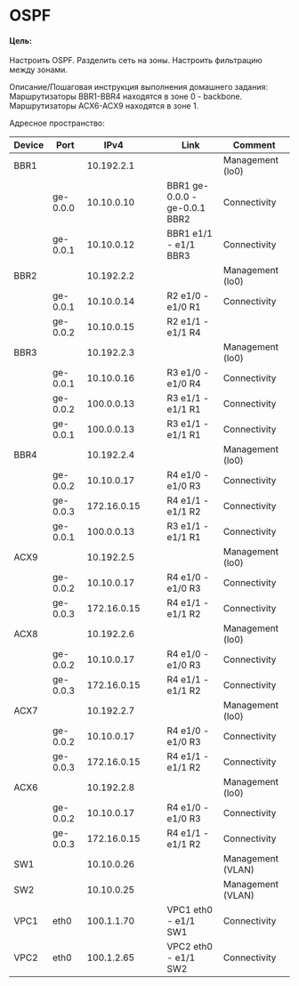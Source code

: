 # OSPF

#### Цель:
Настроить OSPF.
Разделить сеть на зоны.
Настроить фильтрацию между зонами.

Описание/Пошаговая инструкция выполнения домашнего задания:
Маршрутизаторы BBR1-BBR4 находятся в зоне 0 - backbone.
Маршрутизаторы ACX6-ACX9 находятся в зоне 1.



Адресное пространство: 

|Device|Port|IPv4      |   ||  Link           |Comment           |
|------|----|-----------|----------------------------------------|----|------------------|------------------|
|BBR1    |    |10.192.2.1  |                   | | |Management (lo0) |
|      |ge-0.0.0|10.10.0.10 |  ||BBR1 ge-0.0.0 - ge-0.0.1 BBR2 |Connectivity      |
|      |ge-0.0.1|10.10.0.12 |  ||BBR1 e1/1 - e1/1 BBR3 |Connectivity      |
|BBR2    |    |10.192.2.2  |     ||          |Management (lo0) |
|      |ge-0.0.1|10.10.0.14 |  ||R2 e1/0 - e1/0 R1 |Connectivity      |
|      |ge-0.0.2|10.10.0.15 |  ||R2 e1/1 - e1/1 R4 |                  |
|BBR3    |     |10.192.2.3 |                ||     |Management (lo0) |
|      |ge-0.0.1|10.10.0.16 |  ||R3 e1/0 - e1/0 R4 |Connectivity      |
|      |ge-0.0.2|100.0.0.13 |  ||R3 e1/1 - e1/1 R1 |Connectivity      |
|      |ge-0.0.1|100.0.0.13 |  ||R3 e1/1 - e1/1 R1 |Connectivity      |
|BBR4    |    |10.192.2.4 |               ||      |Management (lo0) |
|      |ge-0.0.2|10.10.0.17 |  ||R4 e1/0 - e1/0 R3 |Connectivity      |
|      |ge-0.0.3|172.16.0.15|  ||R4 e1/1 - e1/1 R2 |Connectivity      |
|      |ge-0.0.1|100.0.0.13 |  ||R3 e1/1 - e1/1 R1 |Connectivity      |
|ACX9    |    |10.192.2.5 |               ||      |Management (lo0) |
|      |ge-0.0.2|10.10.0.17 |  ||R4 e1/0 - e1/0 R3 |Connectivity      |
|      |ge-0.0.3|172.16.0.15|  ||R4 e1/1 - e1/1 R2 |Connectivity      |
|ACX8    |    |10.192.2.6 |               ||      |Management (lo0) |
|      |ge-0.0.2|10.10.0.17 |  ||R4 e1/0 - e1/0 R3 |Connectivity      |
|      |ge-0.0.3|172.16.0.15|  ||R4 e1/1 - e1/1 R2 |Connectivity      |
|ACX7    |    |10.192.2.7 |               ||      |Management (lo0) |
|      |ge-0.0.2|10.10.0.17 |  ||R4 e1/0 - e1/0 R3 |Connectivity      |
|      |ge-0.0.3|172.16.0.15|  ||R4 e1/1 - e1/1 R2 |Connectivity      |
|ACX6    |    |10.192.2.8 |               ||      |Management (lo0) |
|      |ge-0.0.2|10.10.0.17 |  ||R4 e1/0 - e1/0 R3 |Connectivity      |
|      |ge-0.0.3|172.16.0.15|  ||R4 e1/1 - e1/1 R2 |Connectivity      |
|SW1   |    |10.10.0.26 |                  ||   |Management (VLAN) |
|SW2   |    |10.10.0.25 |                 ||    |Management (VLAN) |
|VPC1  |eth0|100.1.1.70 |   ||VPC1 eth0 - e1/1 SW1|Connectivity   |
|VPC2  |eth0|100.1.2.65 |   ||VPC2 eth0 - e1/1 SW2|Connectivity   |

